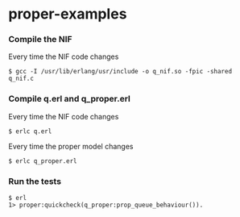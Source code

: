 proper-examples
===============

### Compile the NIF

Every time the NIF code changes
 
    $ gcc -I /usr/lib/erlang/usr/include -o q_nif.so -fpic -shared  q_nif.c

### Compile q.erl and q_proper.erl

Every time the NIF code changes

    $ erlc q.erl 

Every time the proper model changes

    $ erlc q_proper.erl
    
### Run the tests

    $ erl
    1> proper:quickcheck(q_proper:prop_queue_behaviour()).
